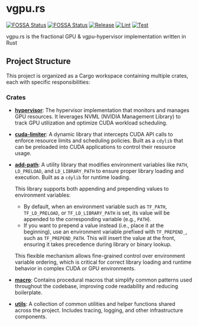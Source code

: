 # vgpu.rs

[![FOSSA Status](https://app.fossa.com/api/projects/git%2Bgithub.com%2FNexusGPU%2Fvgpu.rs.svg?type=shield&issueType=license)](https://app.fossa.com/projects/git%2Bgithub.com%2FNexusGPU%2Fvgpu.rs?ref=badge_shield&issueType=license)
[![FOSSA Status](https://app.fossa.com/api/projects/git%2Bgithub.com%2FNexusGPU%2Fvgpu.rs.svg?type=shield&issueType=security)](https://app.fossa.com/projects/git%2Bgithub.com%2FNexusGPU%2Fvgpu.rs?ref=badge_shield&issueType=security)
[![Release](https://github.com/NexusGPU/vgpu.rs/actions/workflows/release.yml/badge.svg)](https://github.com/NexusGPU/vgpu.rs/actions/workflows/release.yml) [![Lint](https://github.com/NexusGPU/vgpu.rs/actions/workflows/lint.yml/badge.svg)](https://github.com/NexusGPU/vgpu.rs/actions/workflows/lint.yml) [![Test](https://github.com/NexusGPU/vgpu.rs/actions/workflows/test.yml/badge.svg)](https://github.com/NexusGPU/vgpu.rs/actions/workflows/test.yml)

vgpu.rs is the fractional GPU & vgpu-hypervisor implementation written in Rust

## Project Structure

This project is organized as a Cargo workspace containing multiple crates, each with specific responsibilities:

### Crates

- [**hypervisor**](crates/hypervisor): The hypervisor implementation that monitors and manages GPU resources. It leverages NVML (NVIDIA Management Library) to track GPU utilization and optimize CUDA workload scheduling.

- [**cuda-limiter**](crates/cuda-limiter): A dynamic library that intercepts CUDA API calls to enforce resource limits and scheduling policies. Built as a `cdylib` that can be preloaded into CUDA applications to control their resource usage.

- [**add-path**](crates/add-path): A utility library that modifies environment variables like `PATH`, `LD_PRELOAD`, and `LD_LIBRARY_PATH` to ensure proper library loading and execution. Built as a `cdylib` for runtime loading.
  
  This library supports both appending and prepending values to environment variables:
  - By default, when an environment variable such as `TF_PATH`, `TF_LD_PRELOAD`, or `TF_LD_LIBRARY_PATH` is set, its value will be appended to the corresponding variable (e.g., `PATH`).
  - If you want to prepend a value instead (i.e., place it at the beginning), use an environment variable prefixed with `TF_PREPEND_`, such as `TF_PREPEND_PATH`. This will insert the value at the front, ensuring it takes precedence during library or binary lookup.
  
  This flexible mechanism allows fine-grained control over environment variable ordering, which is critical for correct library loading and runtime behavior in complex CUDA or GPU environments.

- [**macro**](crates/macro): Contains procedural macros that simplify common patterns used throughout the codebase, improving code readability and reducing boilerplate.

- [**utils**](crates/utils): A collection of common utilities and helper functions shared across the project. Includes tracing, logging, and other infrastructure components.
